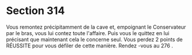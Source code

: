 # Section 314

Vous remontez précipitamment de la cave et, empoignant le Conservateur par le bras,
vous lui contez toute l'affaire. Puis vous le quittez en lui précisant que maintenant cela le
concerne seul. Vous perdez 2 points de RÉUSSITE pour vous défiler de cette manière.
Rendez -vous au  276 .